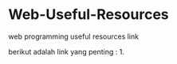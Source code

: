 # Web-Useful-Resources
web programming useful resources link

berikut adalah link yang penting : 
1. 
